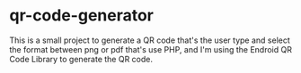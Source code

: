 # qr-code-generator
This is a small project to generate a QR code that's the user type and select the format between png or pdf that's use PHP, and I'm using the Endroid QR Code Library to generate the QR code.
